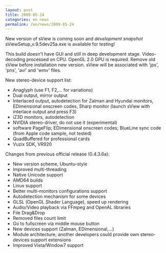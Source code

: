 ```yaml
---
layout: post
title: 2009-05-24
categories: en news
permalink: /en/news/2009-05-24
---
```


New version of sView is coming soon and *development snapshot* sViewSetup_v.9.5dev25a.exe is available for testing!

This build doesn't have GUI and still in deep development stage.
Video-decoding processed on CPU. OpenGL 2.0 GPU is required.
Remove old sView before installation new version. sView will be associated with 'jps', 'pns', 'avi' and 'wmv' files.

New stereo-device support list:

* Anaglyph (use F1, F2,... for variations)
* Dual output, mirror output
* Interlaced output, autodetection for Zalman and Hyundai monitors, EDimensional onscreen codes, Sharp monitor (launch sView with interlace output and press F3)
* iZ3D monitors, autodetection
* NVIDIA stereo-driver, do not use it (experimental)
* software PageFlip; EDimensional onscreen codes; BlueLine sync code (from Apple code sample, not tested)
* QuadBuffered for professional cards
* Vuzix SDK, VR920
<!--break-->

Changes from previous official release (0.4.3.6a):

* New version scheme, Ubuntu-style
* Improved multi-threading
* Native Unicode support
* AMD64 builds
* Linux support
* Better multi-monitors configurations support
* Autodetection mechanism for some devices
* GLSL (OpenGL Shader Language), speed up rendering
* Audio/Video playback via FFmpeg and OpenAL libraries
* File Drag&Drop
* Removed files count limit
* Go to fullscreen via middle mouse button
* New devices support (Zalman, EDimensional,...)
* Module architecture, another developers could provide own stereo-devices support extensions
* Improved Vista/Window7 support
